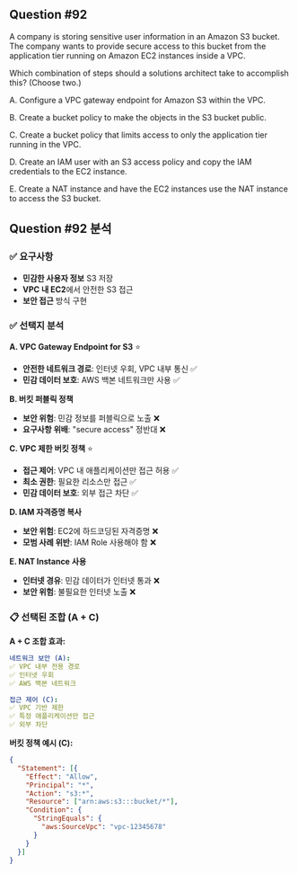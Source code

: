 ## Question #92
A company is storing sensitive user information in an Amazon S3 bucket. 
The company wants to provide secure access to this bucket from the application tier running on Amazon EC2 instances inside a VPC.

Which combination of steps should a solutions architect take to accomplish this? (Choose two.)

A. Configure a VPC gateway endpoint for Amazon S3 within the VPC.

B. Create a bucket policy to make the objects in the S3 bucket public.

C. Create a bucket policy that limits access to only the application tier running in the VPC.

D. Create an IAM user with an S3 access policy and copy the IAM credentials to the EC2 instance.

E. Create a NAT instance and have the EC2 instances use the NAT instance to access the S3 bucket.

## Question #92 분석 

### ✅ 요구사항
- **민감한 사용자 정보** S3 저장
- **VPC 내 EC2**에서 안전한 S3 접근
- **보안 접근** 방식 구현

### ✅ 선택지 분석

**A. VPC Gateway Endpoint for S3** ⭐
- **안전한 네트워크 경로**: 인터넷 우회, VPC 내부 통신 ✅
- **민감 데이터 보호**: AWS 백본 네트워크만 사용 ✅

**B. 버킷 퍼블릭 정책**
- **보안 위험**: 민감 정보를 퍼블릭으로 노출 ❌
- **요구사항 위배**: "secure access" 정반대 ❌

**C. VPC 제한 버킷 정책** ⭐
- **접근 제어**: VPC 내 애플리케이션만 접근 허용 ✅
- **최소 권한**: 필요한 리소스만 접근 ✅
- **민감 데이터 보호**: 외부 접근 차단 ✅

**D. IAM 자격증명 복사**
- **보안 위험**: EC2에 하드코딩된 자격증명 ❌
- **모범 사례 위반**: IAM Role 사용해야 함 ❌

**E. NAT Instance 사용**
- **인터넷 경유**: 민감 데이터가 인터넷 통과 ❌
- **보안 위험**: 불필요한 인터넷 노출 ❌

### 📋 선택된 조합 (A + C)

**A + C 조합 효과:**
```yaml
네트워크 보안 (A):
✅ VPC 내부 전용 경로
✅ 인터넷 우회
✅ AWS 백본 네트워크

접근 제어 (C):
✅ VPC 기반 제한
✅ 특정 애플리케이션만 접근
✅ 외부 차단
```

**버킷 정책 예시 (C):**
```json
{
  "Statement": [{
    "Effect": "Allow",
    "Principal": "*",
    "Action": "s3:*",
    "Resource": ["arn:aws:s3:::bucket/*"],
    "Condition": {
      "StringEquals": {
        "aws:SourceVpc": "vpc-12345678"
      }
    }
  }]
}
```
